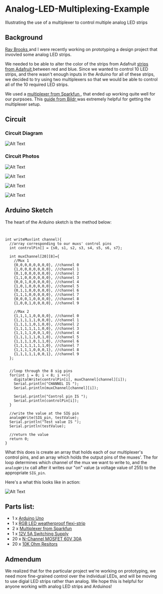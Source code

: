 # Analog-LED-Multiplexing-Example
Illustrating the use of a multiplexer to control multiple analog LED strips

## Background

<a href="https://github.com/commodorewafflejack">Ray Brooks </a> and I were recently working on prototyping a design project that invovled some analog LED strips.

We needed to be able to alter the color of the strips from Adafruit <a href="https://www.adafruit.com/products/285">strips from Adafruit </a>  between red and blue. Since we wanted to control 10 
LED strips, and there wasn't enough inputs in the Arduino for all of these strips, we decided to try
using two multiplexers so that we would be able to control all of the 10 required LED strips.

We used a <a href="https://www.sparkfun.com/products/9056">multiplexer from Sparkfun </a>, that 
ended up working quite well for our purpsoes. This <a href="http://bildr.org/2011/02/cd74hc4067-arduino/">guide from Bildr </a> was extremely helpful for getting the multiplexer setup. 

## Circuit

### Circuit Diagram

![Alt Text](https://github.com/narner/Analog-LED-Multiplexing-Example/raw/master/ReadmeFiles/CircuitDiagram.png)


### Circuit Photos   

![Alt Text](https://github.com/narner/Analog-LED-Multiplexing-Example/raw/master/ReadmeFiles/Photo1.png)

![Alt Text](https://github.com/narner/Analog-LED-Multiplexing-Example/raw/master/ReadmeFiles/Photo2.png)

![Alt Text](https://github.com/narner/Analog-LED-Multiplexing-Example/raw/master/ReadmeFiles/Photo3.png)

![Alt Text](https://github.com/narner/Analog-LED-Multiplexing-Example/raw/master/ReadmeFiles/Photo4.png)



## Arduino Sketch

The heart of the Arduino sketch is the method below:

```


int writeMux(int channel){
  //array corresponding to our muxs' control pins
  int controlPin[] = {s0, s1, s2, s3, s4, s5, s6, s7};

  int muxChannel[20][8]={
    //Mux 1 
    {0,0,0,0,0,0,0,0}, //channel 0
    {1,0,0,0,0,0,0,0}, //channel 1
    {0,1,0,0,0,0,0,0}, //channel 2
    {1,1,0,0,0,0,0,0}, //channel 3
    {0,0,1,0,0,0,0,0}, //channel 4
    {1,0,1,0,0,0,0,0}, //channel 5
    {0,1,1,0,0,0,0,0}, //channel 6
    {1,1,1,0,0,0,0,0}, //channel 7
    {0,0,0,1,0,0,0,0}, //channel 8
    {1,0,0,1,0,0,0,0}, //channel 9

    //Max 2
    {1,1,1,1,0,0,0,0}, //channel 0
    {1,1,1,1,1,0,0,0}, //channel 1
    {1,1,1,1,0,1,0,0}, //channel 2
    {1,1,1,1,1,1,0,0}, //channel 3
    {1,1,1,1,0,0,1,0}, //channel 4
    {1,1,1,1,1,0,1,0}, //channel 5
    {1,1,1,1,0,1,1,0}, //channel 6
    {1,1,1,1,1,1,1,0}, //channel 7 
    {1,1,1,1,0,0,0,1}, //channel 8
    {1,1,1,1,1,0,0,1}, //channel 9
  }; 


  //loop through the 8 sig pins
  for(int i = 0; i < 8; i ++){
    digitalWrite(controlPin[i], muxChannel[channel][i]);
    Serial.println("CHANNEL IS ");
    Serial.println(muxChannel[channel][i]);

    Serial.println("Control pin IS ");
    Serial.println(controlPin[i]);
  }

  //write the value at the SIG pin
  analogWrite(SIG_pin, testValue);  
  Serial.println("Test value IS ");
  Serial.println(testValue);

  //return the value
  return 0;
}
```

What this does is create an array that holds each of our multiplexer's control pins, and an array
which holds the output pins of the muxes'. The for loop determines which channel of the mux we want
to write to, and the `analogWrite` call after it writes our "on" value (a voltage value of 255) to 
the appropriate `SIG_pin`.


Here's a what this looks like in action:

![Alt Text](https://github.com/narner/Analog-LED-Multiplexing-Example/raw/master/ReadmeFiles/Circuit.gif)


## Parts list:

* 1 x <a href="https://www.arduino.cc/en/Main/ArduinoBoardUno">Arduino Uno </a>
* 1 x <a href="https://www.adafruit.com/products/285">RGB LED weatherproof flexi-strip </a>
* 2 x <a href="https://www.sparkfun.com/products/9056">Multiplexer from Sparkfun </a>
* 1 x <a href="https://www.adafruit.com/products/352">12V 5A Switching Supply </a>
* 20 x <a href="https://www.sparkfun.com/products/10213">N-Channel MOSFET 60V 30A </a>
* 20 x <a href="https://www.sparkfun.com/products/11508">10K Ohm Resitors </a>

## Admendum

We realized that for the particular project we're working on prototyping, we need more fine-grained
control over the individual LEDs, and will be moving to use digial LED strips rather than analog.
We hope this is helpful for anyone working with analog LED strips and Arduinos!
